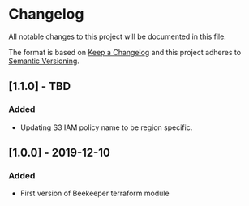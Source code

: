 # Changelog
All notable changes to this project will be documented in this file.

The format is based on [Keep a Changelog](http://keepachangelog.com/en/1.0.0/) and this project adheres to [Semantic Versioning](http://semver.org/spec/v2.0.0.html).

## [1.1.0] - TBD
### Added
- Updating S3 IAM policy name to be region specific.

## [1.0.0] - 2019-12-10
### Added
- First version of Beekeeper terraform module
